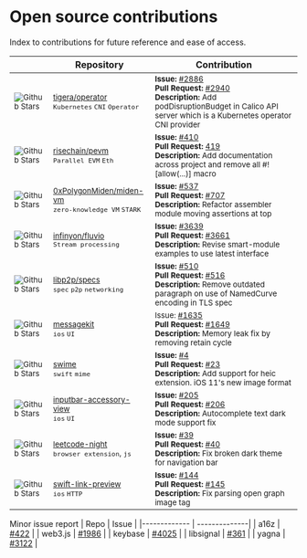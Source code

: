 # Open source contributions

Index to contributions for future reference and ease of access.

&nbsp;&nbsp;&nbsp;&nbsp;&nbsp;&nbsp;&nbsp; |   Repository   |       Contribution      
|------------- | --------------| ------------------------ |
| <sub> ![Github Stars](https://img.shields.io/github/stars/tigera/operator) </sub> | <sub>  [tigera/operator](https://github.com/tigera/operator) <br/> `Kubernetes` `CNI` `Operator` </sub>| <sub> **Issue:** [#2886](https://github.com/tigera/operator/issues/2886)  <br/> **Pull Request:** [#2940](https://github.com/tigera/operator/pull/2940) <br/> **Description:** Add podDisruptionBudget in Calico API server which is a Kubernetes operator CNI provider </sub>|<!------------------------------------------------------------------------------------------->
| <sub> ![Github Stars](https://img.shields.io/github/stars/risechain/pevm) </sub> | <sub>  [risechain/pevm](https://github.com/risechain/pevm) <br/> `Parallel EVM` `Eth` </sub>| <sub> **Issue:** [#410](https://github.com/risechain/pevm/issues/410)  <br/> **Pull Request:** [419](https://github.com/risechain/pevm/pull/419) <br/> **Description:** Add documentation across project and remove all #![allow(...)] macro  </sub>|<!------------------------------------------------------------------------------------------->
| <sub>![Github Stars](https://img.shields.io/github/stars/0xPolygonMiden/miden-vm) </sub> | <sub>   [0xPolygonMiden/miden-vm](https://github.com/0xPolygonMiden/miden-vm)  <br/> `zero-knowledge VM` `STARK` </sub>  | <sub> **Issue:** [#537](https://github.com/0xPolygonMiden/miden-vm/issues/537) <br/> **Pull Request:** [#707](https://github.com/0xPolygonMiden/miden-vm/pull/707) <br/> **Description:** Refactor assembler module moving assertions at top </sub>|<!------------------------------------------------------------------------------------------->
| <sub> ![Github Stars](https://img.shields.io/github/stars/infinyon/fluvio) </sub> | <sub>  [infinyon/fluvio](https://github.com/infinyon/fluvio) <br/> `Stream processing` </sub>| <sub> **Issue:** [#3639](https://github.com/infinyon/fluvio/issues/3639) <br/> **Pull Request:** [#3661](https://github.com/infinyon/fluvio/pull/3661) <br/> **Description:** Revise smart-module examples to use latest interface </sub>|<!------------------------------------------------------------------------------------------->
| <sub> ![Github Stars](https://img.shields.io/github/stars/libp2p/specs) </sub> | <sub> [libp2p/specs](https://github.com/libp2p/specs) <br/> `spec` `p2p` `networking` </sub>| <sub> **Issue:** [#510](https://github.com/libp2p/specs/issues/510) <br/> **Pull Request:** [#516](https://github.com/libp2p/specs/pull/516) <br/> **Description:** Remove outdated paragraph on use of NamedCurve encoding in TLS spec </sub>|<!------------------------------------------------------------------------------------------->
|<sub>![Github Stars](https://img.shields.io/github/stars/MessageKit/MessageKit)</sub> | <sub> [messagekit](https://github.com/MessageKit/MessageKit) <br/> `ios` `UI` </sub> |<sub>Issue: [#1635](https://github.com/MessageKit/MessageKit/issues/1635) <br/> **Pull Request:** [#1649](https://github.com/MessageKit/MessageKit/pull/1649)<br/> **Description:** Memory leak fix by removing retain cycle </sub>|<!------------------------------------------------------------------------------------------->
|<sub>![Github Stars](https://img.shields.io/github/stars/sendyhalim/Swime)</sub> | <sub> [swime](https://github.com/sendyhalim/Swime) <br/> `swift` `mime`</sub> | <sub> **Issue:** [#4](https://github.com/sendyhalim/Swime/issues/4) <br/> **Pull Request:** [#23](https://github.com/sendyhalim/Swime/pull/23) <br/> **Description:** Add support for heic extension. iOS 11's new image format </sub>|<!------------------------------------------------------------------------------------------->
| <sub> ![Github Stars](https://img.shields.io/github/stars/nathantannar4/InputBarAccessoryView) </sub> | <sub> [inputbar-accessory-view](https://github.com/nathantannar4/InputBarAccessoryView) <br/> `ios` `UI` </sub>| <sub> **Issue:** [#205](https://github.com/nathantannar4/InputBarAccessoryView/issues/205) <br/> **Pull Request:** [#206](https://github.com/nathantannar4/InputBarAccessoryView/pull/206) <br/> **Description:** Autocomplete text dark mode support fix </sub>|<!------------------------------------------------------------------------------------------->
|<sub>![Github Stars](https://img.shields.io/github/stars/ngseke/leetcode-night)</sub> | <sub> [leetcode-night](https://github.com/ngseke/leetcode-night) <br/> `browser extension`, `js`</sub> | <sub> **Issue:** [#39](https://github.com/ngseke/leetcode-night/issues/39) <br/> **Pull Request:** [#40](https://github.com/ngseke/leetcode-night/pull/40) <br/> **Description:** Fix broken dark theme for navigation bar </sub>|<!------------------------------------------------------------------------------------------->
|<sub>![Github Stars](https://img.shields.io/github/stars/LeonardoCardoso/SwiftLinkPreview)</sub> | <sub> [swift-link-preview](https://github.com/LeonardoCardoso/SwiftLinkPreview) <br/> `ios` `HTTP` </sub> | <sub> **Issue:** [#144](https://github.com/LeonardoCardoso/SwiftLinkPreview/issues/144) <br/>**Pull Request:** [#145](https://github.com/LeonardoCardoso/SwiftLinkPreview/pull/145) <br/> **Description:** Fix parsing open graph image tag </sub>|<!-------------------------------------------------------------------------------------------> 

<!---
|<sub>![Github Stars](https://img.shields.io/github/stars/-----------)</sub> | <sub> [--------](https://github.com/-------) <br/> -------------- </sub> | <sub> **Issue:** [#------](-----) <br/> **Pull Request:** [#------](----------) <br/> **Description:** ----------------- </sub>|

|<sub>![Github Stars](https://img.shields.io/github/stars/signalapp/libsignal-client)</sub> | <sub> [libsignal-client](https://github.com/signalapp/libsignal-client) <br/> `encryption` `signal` `rust`</sub> | <sub>**Issue:** [#361](https://github.com/signalapp/libsignal-client/issues/361) <br/> **Description:** Report Xargo build error message tweak to support tier 3 target aarch64-apple-ios </sub>|

|<sub>![Github Stars](https://img.shields.io/github/stars/keybase/keybase-issues)</sub> | <sub> [keybase-issues </sub>](https://github.com/keybase/keybase-issues) </sub> | <sub> **Issue:** [ #4025](https://github.com/keybase/keybase-issues/issues/4025) <br/> **Description:** Report PGP key import error </sub>|

| <sub>![Github Stars](https://img.shields.io/github/stars/web3/web3.js)</sub> | <sub> [web3.js](https://github.com/web3/web3.js) <br/> `web3` `client`</sub> | <sub>  **Issue:** [#1986](https://github.com/web3/web3.js/issues/1986) <br/> **Description:** Report some broken features due to version update </sub>|

| <sub> ![Github Stars](https://img.shields.io/github/stars/golemfactory/yagna) </sub> | <sub>  [golemfactory/yagna](https://github.com/golemfactory/yagna) <br/> `DePIN` `Distributed Computations` `Rust` </sub>| <sub> **Issue:** [#3122](https://github.com/golemfactory/yagna/issues/3122) <br/> **Description:** API properties fix </sub>|<!------------------------------------------------------------------------------------------->

Minor issue report
|   Repo       |      Issue |
|------------- | --------------|
| a16z | [#422](https://github.com/a16z/helios/pull/422) |
| web3.js | [#1986](https://github.com/web3/web3.js/issues/1986) |
| keybase | [#4025](https://github.com/keybase/keybase-issues/issues/4025) |
| libsignal | [#361](https://github.com/signalapp/libsignal-client/issues/361) |
| yagna | [#3122](https://github.com/golemfactory/yagna/issues/3122) |
